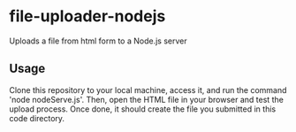 # file-uploader-nodejs
Uploads a file from html form to a Node.js server

## Usage
Clone this repository to your local machine, access it, and run the command 'node nodeServe.js'. Then, open the HTML file in your browser and test the upload process. Once done, it should create the file you submitted in this code directory.
